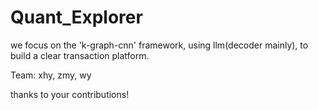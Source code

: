 # Quant_Explorer

we focus on the 'k-graph-cnn' framework, using llm(decoder mainly), to build a clear transaction platform.

Team: xhy, zmy, wy

thanks to your contributions!